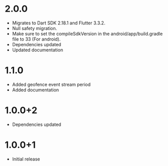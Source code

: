 # 2.0.0
* Migrates to Dart SDK 2.18.1 and Flutter 3.3.2.
* Null safety migration.
* Make sure to set the compileSdkVersion in the android/app/build.gradle file to 33 (For android).
* Dependencies updated
* Updated documentation

# 1.1.0
* Added geofence event stream period
* Added documentation

# 1.0.0+2
* Dependencies updated

# 1.0.0+1
* Initial release